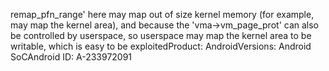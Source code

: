 remap_pfn_range' here may map out of size kernel memory (for example, may map the kernel area), and because the 'vma->vm_page_prot' can also be controlled by userspace, so userspace may map the kernel area to be writable, which is easy to be exploitedProduct: AndroidVersions: Android SoCAndroid ID: A-233972091